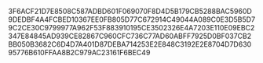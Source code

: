 3F6ACF21D7E8508C587ADBD601F069070F8D4D5B179CB5288BAC5960D9DEDBF4A4FCBED10367EE0FB805D77C672914C49044A089C0E3D5B5D79C2CE30C9799977A962F53F883910195CE3502326E4A7203E110E09EBC2347E84845AD939CE82867C960CFC736C77AD60ABFF7925D0BF037CB2BB050B3682C6D4D7A401D87DEBA714253E2E848C3192E2E8704D7D63095776B610FFAA8B2C979AC23161F6BEC49
